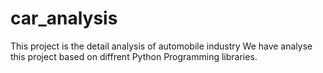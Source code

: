 # car_analysis
This project is the detail analysis of automobile industry 
We have analyse this project based on diffrent Python Programming libraries.
